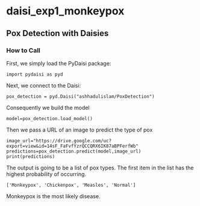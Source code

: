 # daisi_exp1_monkeypox

## Pox Detection with Daisies

### How to Call


First, we simply load the PyDaisi package:

```
import pydaisi as pyd
```

Next, we connect to the Daisi:

```
pox_detection = pyd.Daisi("ashhadulislam/PoxDetection")
```

Consequently we build the model
```
model=pox_detection.load_model()
```

Then we pass a URL of an image to predict the type of pox
```
image_url="https://drive.google.com/uc?export=view&id=14sF_FaFvfYzrQCCQRX6IK87aBPFerfWb"
predictions=pox_detection.predict(model,image_url)
print(predictions)
```

The output is going to be a list of pox types. The first item in the list has the highest probability of occurring.
```
['Monkeypox', 'Chickenpox', 'Measles', 'Normal']
```
Monkeypox is the most likely disease.


